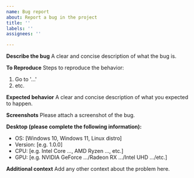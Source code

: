 ```yaml
---
name: Bug report
about: Report a bug in the project
title: ''
labels: ''
assignees: ''

---
```


**Describe the bug**
A clear and concise description of what the bug is.

**To Reproduce**
Steps to reproduce the behavior:
1. Go to '...'
2. etc.

**Expected behavior**
A clear and concise description of what you expected to happen.

**Screenshots**
Please attach a screenshot of the bug.

**Desktop (please complete the following information):**
 - OS: [Windows 10, Windows 11, Linux distro]
 - Version: [e.g. 1.0.0]
 - CPU: [e.g. Intel Core ..., AMD Ryzen ..., etc.]
 - GPU: [e.g. NVIDIA GeForce .../Radeon RX .../Intel UHD .../etc.]

**Additional context**
Add any other context about the problem here.
